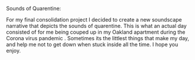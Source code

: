 Sounds of Quarentine:

For my final consolidation project I decided to create a new soundscape narrative that depicts the sounds of quarentine. This is what an actual day consisted of for me being couped up in my Oakland apartment during the Corona virus pandemic . Sometimes its the littlest things that make my day, and help me not to get down when stuck inside all the time. I hope you enjoy. 
